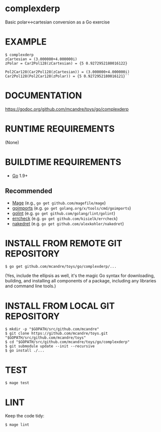 # complexderp

Basic polar<->cartesian conversion as a Go exercise

# EXAMPLE

```console
$ complexderp
zCartesian = (3.000000+4.000000i)
zPolar = Car2Pol128(zCartesian) = {5 0.9272952180016122}

Pol2Car128(Car2Pol128(zCartesian)) = (3.000000+4.000000i)
Car2Pol128(Pol2Car128(zPolar)) = {5 0.9272952180016121}``
```

# DOCUMENTATION

https://godoc.org/github.com/mcandre/toys/go/complexderp

# RUNTIME REQUIREMENTS

(None)

# BUILDTIME REQUIREMENTS

* [Go](http://golang.org/) 1.9+

## Recommended

* [Mage](https://magefile.org/) (e.g., `go get github.com/magefile/mage`)
* [goimports](https://godoc.org/golang.org/x/tools/cmd/goimports) (e.g. `go get golang.org/x/tools/cmd/goimports`)
* [golint](https://github.com/golang/lint) (e.g. `go get github.com/golang/lint/golint`)
* [errcheck](https://github.com/kisielk/errcheck) (e.g. `go get github.com/kisielk/errcheck`)
* [nakedret](https://github.com/alexkohler/nakedret) (e.g. `go get github.com/alexkohler/nakedret`)

# INSTALL FROM REMOTE GIT REPOSITORY

```console
$ go get github.com/mcandre/toys/go/complexderp/...
```

(Yes, include the ellipsis as well, it's the magic Go syntax for downloading, building, and installing all components of a package, including any libraries and command line tools.)

# INSTALL FROM LOCAL GIT REPOSITORY

```console
$ mkdir -p "$GOPATH/src/github.com/mcandre"
$ git clone https://github.com/mcandre/toys.git "$GOPATH/src/github.com/mcandre/toys"
$ cd "$GOPATH/src/github.com/mcandre/toys/go/complexderp"
$ git submodule update --init --recursive
$ go install ./...
```

# TEST

```console
$ mage test
```

# LINT

Keep the code tidy:

```console
$ mage lint
```
